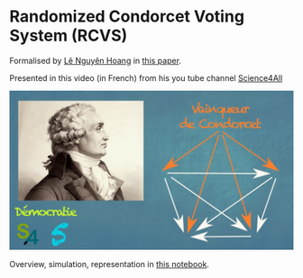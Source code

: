 # Randomized Condorcet Voting System (RCVS)

Formalised by [Lê Nguyên Hoang](https://www.linkedin.com/in/l%C3%AA-nguy%C3%AAn-hoang-a5494335) in [this paper](https://www.gerad.ca/en/papers/G-2014-74/view).

Presented in this video (in French) from his you tube channel [Science4All](https://www.youtube.com/channel/UC0NCbj8CxzeCGIF6sODJ-7A)

[![Video](./img/condorcet-winner.jpg)](https://www.youtube.com/watch?v=wKimU8jy2a8)

Overview, simulation, representation in [this notebook](http://nbviewer.jupyter.org/github/oscar6echo/randomized-condorcet-voting-system/blob/master/Randomized-Condorcet-Voting-System.ipynb).

